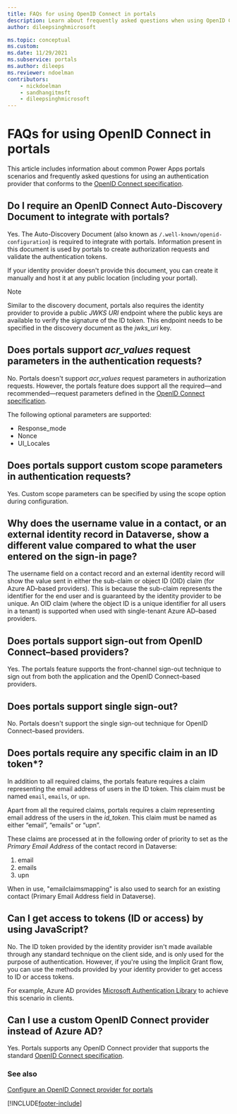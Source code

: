 ```yaml
---
title: FAQs for using OpenID Connect in portals
description: Learn about frequently asked questions when using OpenID Connect providers for authentication in Power Apps portals.
author: dileepsinghmicrosoft

ms.topic: conceptual
ms.custom: 
ms.date: 11/29/2021
ms.subservice: portals
ms.author: dileeps
ms.reviewer: ndoelman
contributors:
    - nickdoelman
    - sandhangitmsft
    - dileepsinghmicrosoft
---
```


# FAQs for using OpenID Connect in portals

This article includes information about common Power Apps portals scenarios and frequently asked questions for using an authentication provider that conforms to the [OpenID Connect specification](https://openid.net/specs/openid-connect-core-1_0.html).

## Do I require an OpenID Connect Auto-Discovery Document to integrate with portals?

Yes. The Auto-Discovery Document (also known as `/.well-known/openid-configuration`) is required to integrate with portals. Information present in this document is used by portals to create authorization requests and validate the authentication tokens.

If your identity provider doesn't provide this document, you can create it manually and host it at any public location (including your portal).

> [!NOTE]
> Similar to the discovery document, portals also requires the identity provider to provide a public *JWKS URI* endpoint where the public keys are available to verify the signature of the ID token. This endpoint needs to be specified in the discovery document as the *jwks_uri* key.

## Does portals support *acr_values* request parameters in the authentication requests?

No. Portals doesn't support *acr_values* request parameters in authorization requests. However, the portals feature does support all the required&mdash;and recommended&mdash;request parameters defined in the [OpenID Connect specification](https://openid.net/specs/openid-connect-core-1_0.html#AuthRequest).

The following optional parameters are supported:

- Response_mode
- Nonce
- UI_Locales

## Does portals support custom scope parameters in authentication requests?

Yes. Custom scope parameters can be specified by using the scope option during configuration.

## Why does the username value in a contact, or an external identity record in Dataverse, show a different value compared to what the user entered on the sign-in page?

The username field on a contact record and an external identity record will show the value sent in either the sub-claim or object ID (OID) claim (for Azure AD&ndash;based providers). This is because the sub-claim represents the identifier for the end user and is guaranteed by the identity provider to be unique. An OID claim (where the object ID is a unique identifier for all users in a tenant) is supported when used with single-tenant Azure AD&ndash;based providers.

## Does portals support sign-out from OpenID Connect&ndash;based providers?

Yes. The portals feature supports the front-channel sign-out technique to sign out from both the application and the OpenID Connect&ndash;based providers.

## Does portals support single sign-out?

No. Portals doesn't support the single sign-out technique for OpenID Connect&ndash;based providers.

## Does portals require any specific claim in an ID token*?

In addition to all required claims, the portals feature requires a claim representing the email address of users in the ID token. This claim must be named `email`, `emails`, or `upn`.

Apart from all the required claims, portals requires a claim representing email address of the users in the *id_token*. This claim must be named as either “email”, “emails” or “upn”.

These claims are processed at in the following order of priority to set as the *Primary Email Address* of the contact record in Dataverse:

1. email
1. emails
1. upn

When in use, "emailclaimsmapping" is also used to search for an existing contact (Primary Email Address field in Dataverse).

## Can I get access to tokens (ID or access) by using JavaScript?

No. The ID token provided by the identity provider isn't made available through any standard technique on the client side, and is only used for the purpose of authentication. However, if you're using the Implicit Grant flow, you can use the methods provided by your identity provider to get access to ID or access tokens.

For example, Azure AD provides [Microsoft Authentication Library](/azure/active-directory/develop/msal-overview) to achieve this scenario in clients.

## Can I use a custom OpenID Connect provider instead of Azure AD?

Yes. Portals supports any OpenID Connect provider that supports the standard [OpenID Connect specification](https://openid.net/specs/openid-connect-core-1_0.html).

### See also

[Configure an OpenID Connect provider for portals](configure-openid-provider.md)


[!INCLUDE[footer-include](../../../includes/footer-banner.md)]